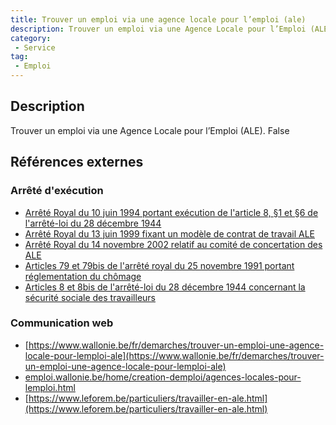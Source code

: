```yaml
---
title: Trouver un emploi via une agence locale pour l’emploi (ale)
description: Trouver un emploi via une Agence Locale pour l’Emploi (ALE)
category: 
 - Service
tag: 
 - Emploi
---
```


## Description

Trouver un emploi via une Agence Locale pour l’Emploi (ALE).
False

## Références externes 

### Arrêté d'exécution

- [Arrêté Royal du 10 juin 1994 portant exécution de l'article 8, §1 et §6 de l'arrêté-loi du 28 décembre 1944
](https://wallex.wallonie.be/eli/arrete/1994/06/10/1994012452/2016/01/01)
- [Arrêté Royal du 13 juin 1999 fixant un modèle de contrat de travail ALE](https://wallex.wallonie.be/eli/arrete/1999/06/13/1999012495/2000/01/01?doc=29474)
- [Arrêté Royal du 14 novembre 2002 relatif au comité de concertation des ALE](https://www.ejustice.just.fgov.be/cgi/article_body.pl?language=fr&caller=summary&pub_date=02-12-03&numac=2002013330)
- [Articles 79 et 79bis de l'arrêté royal du 25 novembre 1991 portant réglementation du chômage](https://wallex.wallonie.be/eli/arrete/1991/11/25/1991013192/2017/07/01)
- [Articles 8 et 8bis de l'arrêté-loi du 28 décembre 1944 concernant la sécurité sociale des travailleurs](https://wallex.wallonie.be/eli/arrete/1944/12/28/1944122850/2019/07/01)
### Communication web

- [https://www.wallonie.be/fr/demarches/trouver-un-emploi-une-agence-locale-pour-lemploi-ale](https://www.wallonie.be/fr/demarches/trouver-un-emploi-une-agence-locale-pour-lemploi-ale)
- [emploi.wallonie.be/home/creation-demploi/agences-locales-pour-lemploi.html](False)
- [https://www.leforem.be/particuliers/travailler-en-ale.html](https://www.leforem.be/particuliers/travailler-en-ale.html)


